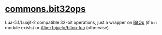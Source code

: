 <!-- markdownlint-disable MD001 MD013 MD034 MD033 MD051 -->

# [commons.bit32ops](https://github.com/linrongbin16/commons.nvim/blob/main/lua/commons/bit32ops.lua)

Lua-5.1/Luajit-2 compatible 32-bit operations, just a wrapper on [BitOp](https://bitop.luajit.org/index.html) (if `bit` module exists) or [AlberTajuelo/bitop-lua](https://github.com/AlberTajuelo/bitop-lua) (otherwise).

